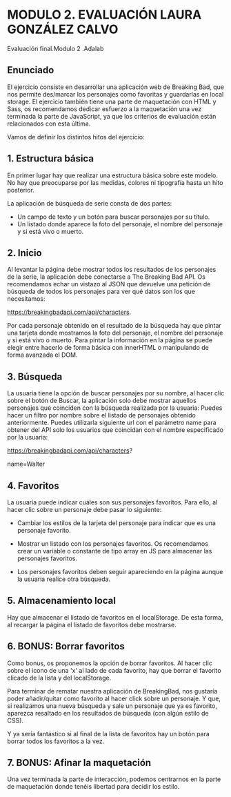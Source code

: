 # MODULO 2. EVALUACIÓN LAURA GONZÁLEZ CALVO

Evaluación final.Modulo 2 .Adalab

## Enunciado
El ejercicio consiste en desarrollar una aplicación web de Breaking Bad, que nos permite des/marcar los
personajes como favoritas y guardarlas en local storage.
El ejercicio también tiene una parte de maquetación con HTML y Sass, os recomendamos dedicar esfuerzo
a la maquetación una vez terminada la parte de JavaScript, ya que los criterios de evaluación están
relacionados con esta última.

Vamos de definir los distintos hitos del ejercicio:

## 1. Estructura básica
En primer lugar hay que realizar una estructura básica sobre este modelo. No hay que preocuparse por las
medidas, colores ni tipografía hasta un hito posterior.

La aplicación de búsqueda de serie consta de dos partes:

* Un campo de texto y un botón para buscar personajes por su título.
* Un listado donde aparece la foto del personaje, el nombre del personaje y si está vivo o muerto.

## 2. Inicio
Al levantar la página debe mostrar todos los resultados de los personajes de la serie, la aplicación
debe conectarse a The Breaking Bad API. Os recomendamos echar un vistazo al JSON que devuelve
una petición de búsqueda de todos los personajes para ver qué datos son los que necesitamos:

https://breakingbadapi.com/api/characters.

Por cada personaje obtenido en el resultado de la búsqueda hay que pintar una tarjeta donde
mostramos la foto del personaje, el nombre del personaje y si está vivo o muerto.
Para pintar la información en la página se puede elegir entre hacerlo de forma básica con innerHTML
o manipulando de forma avanzada el DOM.

## 3. Búsqueda
La usuaria tiene la opción de buscar personajes por su nombre, al hacer clic sobre el botón de Buscar, la
aplicación solo debe mostrar aquellos personajes que coinciden con la búsqueda realizada por la usuaria:
Puedes hacer un filtro por nombre sobre el listado de personajes obtenido anteriormente.
Puedes utilizarla siguiente url con el parámetro name para obtener del API solo los usuarios que
coincidan con el nombre especificado por la usuaria: 

https://breakingbadapi.com/api/characters?

name=Walter

## 4. Favoritos
La usuaria puede indicar cuáles son sus personajes favoritos. Para ello, al hacer clic sobre un personaje
debe pasar lo siguiente:

* Cambiar los estilos de la tarjeta del personaje para indicar que es una personaje favorito.

* Mostrar un listado con los personajes favoritos. Os recomendamos crear un variable o constante de
tipo array en JS para almacenar las personajes favoritos.

* Los personajes favoritos deben seguir apareciendo en la página aunque la usuaria realice otra
búsqueda.

## 5. Almacenamiento local
Hay que almacenar el listado de favoritos en el localStorage. De esta forma, al recargar la página el listado
de favoritos debe mostrarse.

## 6. BONUS: Borrar favoritos
Como bonus, os proponemos la opción de borrar favoritos. Al hacer clic sobre el icono de una 'x' al lado de
cada favorito, hay que borrar el favorito clicado de la lista y del localStorage.

Para terminar de rematar nuestra aplicación de BreakingBad, nos gustaría poder añadir/quitar como favorito
al hacer click sobre un personaje. Y que, si realizamos una nueva búsqueda y sale un personaje que ya es
favorito, aparezca resaltado en los resultados de búsqueda (con algún estilo de CSS).

Y ya sería fantástico si al final de la lista de favoritos hay un botón para borrar todos los favoritos a la vez.

## 7. BONUS: Afinar la maquetación

Una vez terminada la parte de interacción, podemos centrarnos en la parte de maquetación donde tenéis
libertad para decidir los estilo.





